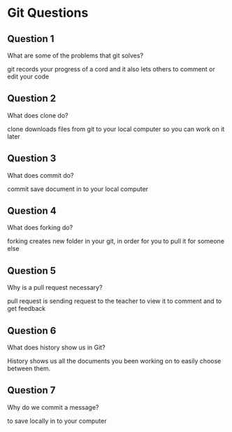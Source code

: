 # Git Questions

## Question 1

What are some of the problems that git solves?

<!-- Answer the question under this comment -->
git records your progress of a cord and it also lets others to comment or edit your code


## Question 2

What does clone do?

<!-- Answer the question under this comment -->
clone downloads files from git to your local computer so you can work on it later


## Question 3

What does commit do?

<!-- Answer the question under this comment -->
commit save document in to your local computer


## Question 4

What does forking do?

<!-- Answer the question under this comment -->
forking creates new folder in your git, in order for you to pull it for someone else


## Question 5

Why is a pull request necessary?

<!-- Answer the question under this comment -->
pull request is sending request to the teacher to view it to comment and to get feedback


## Question 6

What does history show us in Git?

<!-- Answer the question under this comment -->
History shows us all the documents you been working on to easily choose between them.


## Question 7

Why do we commit a message?

<!-- Answer the question under this comment -->
to save locally in to your computer
